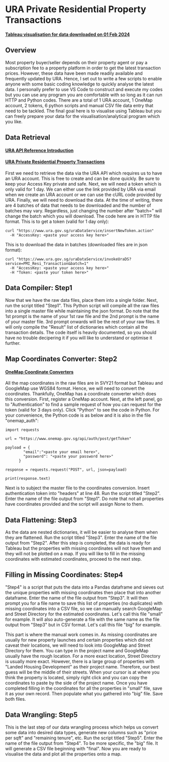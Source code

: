 # URA Private Residential Property Transactions
#### [Tableau visualisation for data downloaded on 01 Feb 2024](https://public.tableau.com/views/URAPrivateResidentialData01Feb2024/URAPrivateResidentialDataon01Feb2024?:language=en-US&:sid=&:display_count=n&:origin=viz_share_link)

## Overview

Most property buyer/seller depends on their property agent or pay a subscription fee to a property platform in order to get the latest transaction prices. 
However, these data have been made readily available and frequently updated by URA. 
Hence, I set out to write a few scripts to enable anyone with some basic coding knowledge to quickly analyse the latest data.
I personally prefer to use VS Code to construct and execute my codes but you can use any program you are comfortable with so long as it can run HTTP and Python codes. 
There are a total of 1 URA account, 1 OneMap account, 2 tokens, 6 python scripts and manual CSV file data entry that need to be tackled.
The final goal here is to visualise using Tableau but you can freely prepare your data for the visualisation/analytical program which you like.

## Data Retrieval
#### [URA API Reference Introduction](https://www.ura.gov.sg/maps/api/#introduction)
#### [URA Private Residential Property Transactions](https://www.ura.gov.sg/maps/api/#private-residential-property-transactions)

First we need to retrieve the data via the URA API which requires us to have an URA account. This is free to create and can be done quickly. Be sure to keep your Access Key private and safe.
Next, we will need a token which is only valid for 1 day. We can either use the link provided by URA via email when we create an URA account or we can use the cURL code provided by URA.
Finally, we will need to download the data. At the time of writing, there are 4 batches of data that needs to be downloaded and the number of batches may vary. Regardless, just changing the number after "batch=" will change the batch which you will download.
The code here are in HTTP file format. 
This is to get a token (valid for 1 day only):
```
curl "https://www.ura.gov.sg/uraDataService/insertNewToken.action"
  -H "AccessKey: <paste your access key here>"
```
This is to download the data in batches (downloaded files are in json format):
```
curl "https://www.ura.gov.sg/uraDataService/invokeUraDS?service=PMI_Resi_Transaction&batch=1"
  -H "AccessKey: <paste your access key here>"
  -H "Token: <paste your token here>"
```

## Data Compiler: Step1

Now that we have the raw data files, place them into a single folder. Next, run the script titled "Step1".
This Python script will compile all the raw files into a single master file while maintaining the json format. 
Do note that the 1st prompt is the name of your 1st raw file and the 2nd prompt is the name of your master file. 3rd prompt onwards will be the rest of your raw files.
It will only compile the "Result" list of dictionaries which contain all the transaction details.
The code itself is heavily documented, so you should have no trouble decipering it if you will like to understand or optimise it further.

## Map Coordinates Converter: Step2
#### [OneMap Coordinate Converters](https://www.onemap.gov.sg/apidocs/apidocs/#coordinateConverters)

All the map coordinates in the raw files are in SVY21 format but Tableau and GoogleMap use WGS84 format. Hence, we will need to convert the coordinates.
Thankfully, OneMap has a coordinate converter which does this conversion. First, register a OneMap account.
Next, at the left panel, go to "Authentication" to find a sample request of how you can request for the token (valid for 3 days only). Click "Python" to see the code in Python.
For your convenience, the Python code is as below and it is also in the file "onemap_auth":
```
import requests
      
url = "https://www.onemap.gov.sg/api/auth/post/getToken"
      
payload = {
        "email":"<paste your email here>",
        "password": "<paste your password here>"
      }
      
response = requests.request("POST", url, json=payload)
      
print(response.text)
```

Next is to subject the master file to the coordinates conversion. Insert authentication token into "headers" at line 48. Run the script titled "Step2".
Enter the name of the file output from "Step1".
Do note that not all properties have coordinates provided and the script will assign None to them.

## Data Flattening: Step3

As the data are nested dictionaries, it will be easier to analyse them when they are flattened. Run the script titled "Step3".
Enter the name of the file output from "Step2".
After this step is completed, the data is ready for Tableau but the properties with missing coordinates will not have them and they will not be plotted on a map.
If you will like to fill in the missing coordinates with estimated coordinates, proceed to the next step.

## Filling in Missing Coordinates: Step4

"Step4" is a script that puts the data into a Pandas dataframe and sieves out the unique properties with missing coordinates then place that into another dataframe.
Enter the name of the file output from "Step3".
It will then prompt you for a file name to save this list of properties (no duplicates) with missing coordinates into a CSV file, so we can manually search GoogleMap and Street Directory for the estimated coordinates. Let's call this file "small" for example.
It will also auto-generate a file with the same name as the file output from "Step3" but in CSV format. Let's call this file "big" for example.

This part is where the manual work comes in. As missing coordinates are usually for new property launches and certain properties which did not caveat their locations, we will need to look into GoogleMap and Street Directory for them.
You can type in the project name and GoogleMap usually have the rough location. For a more exact location, Street Directory is usually more exact. 
However, there is a large group of properties with "Landed Housing Development" as their project name. Therefore, our best guess will be the middle of their streets.
When your cursor is at where you think the property is located, simply right click and you can copy the coordinates to paste by the side of the project name.
Once you have completed filling in the coordinates for all the properties in "small" file, save it as your own record. Then populate what you gathered into "big" file.
Save both files.

## Data Wrangling: Step5

This is the last step of our data wrangling process which helps us convert some data into desired data types, generate new columns such as "price per sqft" and "remaining tenure", etc.
Run the script titled "Step5".
Enter the name of the file output from "Step4". To be more specific, the "big" file.
It will generate a CSV file beginning with "final".
Now you are ready to visualise the data and plot all the properties onto a map.
